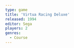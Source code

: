 ```yaml
---
type: game
title: 'Virtua Racing Deluxe'
released: 1994
editor: Sega
players: 2
genres:
  - Course
---
```

